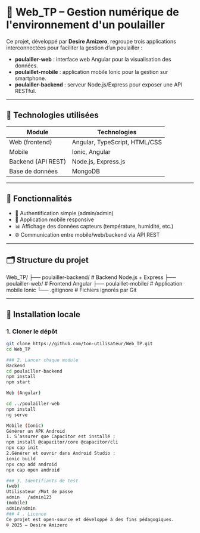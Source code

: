 # 🐔 Web_TP – Gestion numérique de l'environnement d'un poulailler

Ce projet, développé par **Desire Amizero**, regroupe trois applications interconnectées pour faciliter la gestion d’un poulailler :

- **poulailler-web** : interface web Angular pour la visualisation des données.
- **poulaillet-mobile** : application mobile Ionic pour la gestion sur smartphone.
- **poulailler-backend** : serveur Node.js/Express pour exposer une API RESTful.
  
---

## 🧰 Technologies utilisées

| Module              | Technologies                                  |
|---------------------|-----------------------------------------------|
| Web (frontend)       | Angular, TypeScript, HTML/CSS                |
| Mobile               | Ionic, Angular                                |
| Backend (API REST)   | Node.js, Express.js                           |
| Base de données      | MongoDB                                       |

---

## 🚀 Fonctionnalités

- 🔐 Authentification simple (admin/admin)
- 📱 Application mobile responsive
- 📊 Affichage des données capteurs (température, humidité, etc.)
- 🌐 Communication entre mobile/web/backend via API REST

---

## 🗂️ Structure du projet

Web_TP/
├── poulailler-backend/ # Backend Node.js + Express
├── poulailler-web/ # Frontend Angular
├── poulaillet-mobile/ # Application mobile Ionic
└── .gitignore # Fichiers ignorés par Git

---

## 🧪 Installation locale

### 1. Cloner le dépôt

```bash
git clone https://github.com/ton-utilisateur/Web_TP.git
cd Web_TP

### 2. Lancer chaque module
Backend
cd poulailler-backend
npm install
npm start

Web (Angular)

cd ../poulailler-web
npm install
ng serve

Mobile (Ionic)
Générer un APK Android
1. S’assurer que Capacitor est installé :
npm install @capacitor/core @capacitor/cli
npx cap init
2.Générer et ouvrir dans Android Studio :
ionic build
npx cap add android
npx cap open android

### 3. Identifiants de test
(web)
Utilisateur	/Mot de passe
admin	/admin123
(mobile)
admin/admin
### 4 . Licence
Ce projet est open-source et développé à des fins pédagogiques.
© 2025 – Desire Amizero
